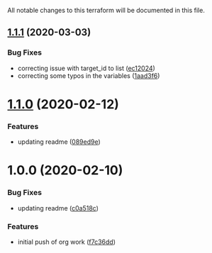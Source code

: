 All notable changes to this terraform will be documented in this file.

## [1.1.1](https://github.com/barundel/terraform-aws-organizations/compare/v1.1.0...v1.1.1) (2020-03-03)


### Bug Fixes

* correcting issue with target_id to list ([ec12024](https://github.com/barundel/terraform-aws-organizations/commit/ec12024f7faa6d9d33429ca7e78098a9f6e7c324))
* correcting some typos in the variables ([1aad3f6](https://github.com/barundel/terraform-aws-organizations/commit/1aad3f63286ef4dccf7eb9d4bcb6ed2c8bea4470))

# [1.1.0](https://github.com/barundel/terraform-aws-organizations/compare/v1.0.0...v1.1.0) (2020-02-12)


### Features

* updating readme ([089ed9e](https://github.com/barundel/terraform-aws-organizations/commit/089ed9e0eb0df9e216914ae101a8047667ff0735))

# 1.0.0 (2020-02-10)


### Bug Fixes

* updating readme ([c0a518c](https://github.com/barundel/terraform-aws-organizations/commit/c0a518ca3f48ccf2ce139050c111d73f881f7bae))


### Features

* initial push of org work ([f7c36dd](https://github.com/barundel/terraform-aws-organizations/commit/f7c36dd1931ec30a32aa23adff9ddf105b8be6e3))
